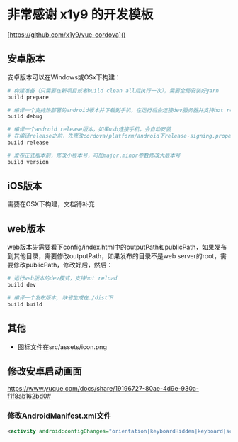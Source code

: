 # 非常感谢 x1y9 的开发模板
[https://github.com/x1y9/vue-cordova]()

## 安卓版本

安卓版本可以在Windows或OSx下构建：

``` bash
# 构建准备（只需要在新项目或者build clean all后执行一次），需要全局安装好yarn
build prepare

# 编译一个支持热部署的android版本并下载到手机，在运行后会连接dev服务器并支持hot reload
build debug

# 编译一个android release版本，如果usb连接手机，会自动安装
# 在编译release之前，先修改cordova/platform/android下release-signing.properties，配置release版本签名文件
build release

# 发布正式版本前，修改小版本号，可加major,minor参数修改大版本号
build version
```
## iOS版本

需要在OSX下构建，文档待补充

## web版本

web版本先需要看下config/index.html中的outputPath和publicPath，如果发布到其他目录，需要修改outputPath，如果发布的目录不是web server的root，需要修改publicPath，修改好后，然后：

``` bash
# 运行web版本的dev模式，支持hot reload
build dev

# 编译一个发布版本, 缺省生成在./dist下
build build
```

## 其他

* 图标文件在src/assets/icon.png

## 修改安卓启动画面
https://www.yuque.com/docs/share/19196727-80ae-4d9e-930a-f1f8ab162bd0#
### 修改AndroidManifest.xml文件
```xml
<activity android:configChanges="orientation|keyboardHidden|keyboard|screenSize|locale" android:label="@string/activity_name" android:launchMode="singleTop" android:name="MainActivity" android:theme="@android:style/Theme.Wallpaper.NoTitleBar" android:windowSoftInputMode="adjustResize">
```

